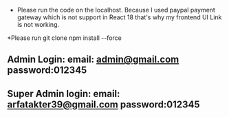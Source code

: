 * Please run the code on the localhost. Because I used paypal payment gateway which is not support in React 18 that's why my frontend UI Link is not working.

*Please run
git clone
npm install --force

## Admin Login: email: admin@gmail.com password:012345
## Super Admin login: email: arfatakter39@gmail.com password:012345